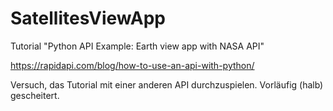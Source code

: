 # SatellitesViewApp
Tutorial "Python API Example: Earth view app with NASA API"

https://rapidapi.com/blog/how-to-use-an-api-with-python/

Versuch, das Tutorial mit einer anderen API durchzuspielen. Vorläufig (halb) gescheitert.

